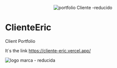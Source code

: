 
<div align="center">
  
![portfolio Cliente -reducido](https://github.com/DIGORACCOON4279/ClienteEric/assets/88150970/a4698dc6-ef5f-4795-b52a-8ed8c7b7a54b)
  
</div> 

# ClienteEric
Client Portfolio


It´s the link https://cliente-eric.vercel.app/


![logo marca - reducida](https://github.com/DIGORACCOON4279/ClienteEric/assets/88150970/b0a01df3-b527-41f9-bd12-54c3f44a8cca)
